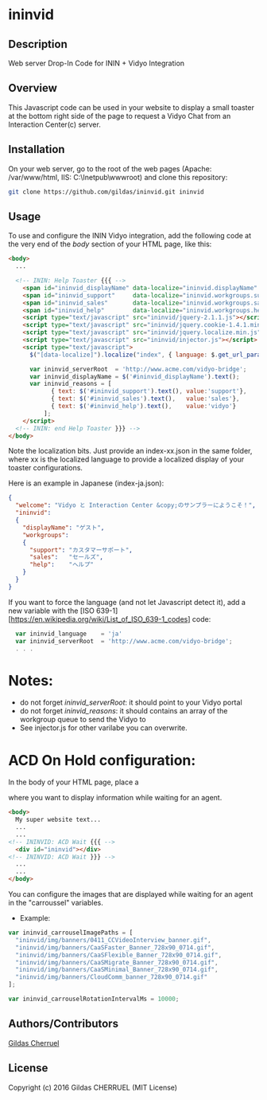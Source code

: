 ininvid
=======

## Description
Web server Drop-In Code for ININ + Vidyo Integration

## Overview

This Javascript code can be used in your website to display a small toaster at the bottom right side of the page to request a Vidyo Chat from an Interaction Center(c) server.

## Installation

On your web server, go to the root of the web pages (Apache: /var/www/html, IIS: C:\Inetpub\wwwroot) and clone this repository:

```bash
git clone https://github.com/gildas/ininvid.git ininvid
```

## Usage

To use and configure the ININ Vidyo integration, add the following code at the very end of the *body* section of your HTML page, like this:  

```html
<body>
  ...

  <!-- ININ: Help Toaster {{{ -->
    <span id="ininvid_displayName" data-localize="ininvid.displayName"        style="display: none">Guest</span>
    <span id="ininvid_support"     data-localize="ininvid.workgroups.support" style="display: none">Customer Service</span>
    <span id="ininvid_sales"       data-localize="ininvid.workgroups.sales"   style="display: none">Sales</span>
    <span id="ininvid_help"        data-localize="ininvid.workgroups.help"    style="display: none">Web Help</span>
    <script type="text/javascript" src="ininvid/jquery-2.1.1.js"></script>
    <script type="text/javascript" src="ininvid/jquery.cookie-1.4.1.min.js"></script>
    <script type="text/javascript" src="ininvid/jquery.localize.min.js" charset="utf-8"></script>
    <script type="text/javascript" src="ininvid/injector.js"></script>
    <script type="text/javascript">
      $("[data-localize]").localize("index", { language: $.get_url_param('lang'), skipLanguage: /^en/ });

      var ininvid_serverRoot  = 'http://www.acme.com/vidyo-bridge';
      var ininvid_displayName = $('#ininvid_displayName').text();
      var ininvid_reasons = [ 
            { text: $('#ininvid_support').text(), value:'support'},
            { text: $('#ininvid_sales').text(),   value:'sales'},
            { text: $('#ininvid_help').text(),    value:'vidyo'}
          ];
    </script>
  <!-- ININ: end Help Toaster }}} -->
</body>
```

Note the localization bits. Just provide an index-xx.json in the same folder, where xx is the localized language to provide a localized display of your toaster configurations.  

Here is an example in Japanese (index-ja.json):  

```json
{
  "welcome": "Vidyo と Interaction Center &copy;のサンプラーにようこそ！",
  "ininvid":
  {
    "displayName": "ゲスト",
    "workgroups":
    {
      "support": "カスタマーサポート",
      "sales":   "セールズ",
      "help":    "ヘルプ"
    }
  }
}
```

If you want to force the language (and not let Javascript detect it), add a new variable with the [ISO 639-1][https://en.wikipedia.org/wiki/List_of_ISO_639-1_codes] code:

```javascript
  var ininvid_language    = 'ja'
  var ininvid_serverRoot  = 'http://www.acme.com/vidyo-bridge';
  . . .
```

# Notes:
- do not forget *ininvid_serverRoot*: it should point to your Vidyo portal
- do not forget *ininvid_reasons*: it should contains an array of the workgroup queue to send the Vidyo to
- See injector.js for other varilabe you can overwrite.

# ACD On Hold configuration:
In the body of your HTML page, place a <div id="ininvid"> where you want to display information while waiting for an agent.

```html
<body>
  My super website text...
  ...
  ...
<!-- ININVID: ACD Wait {{{ -->
  <div id="ininvid"></div>
<!-- ININVID: ACD Wait }}} -->
  ...
  ...
</body>
```

You can configure the images that are displayed while waiting for an agent in the "carroussel" variables.

* Example:
```javascript
var ininvid_carrouselImagePaths = [
  "ininvid/img/banners/0411_CCVideoInterview_banner.gif",
  "ininvid/img/banners/CaaSFaster_Banner_728x90_0714.gif",
  "ininvid/img/banners/CaaSFlexible_Banner_728x90_0714.gif",
  "ininvid/img/banners/CaaSMigrate_Banner_728x90_0714.gif",
  "ininvid/img/banners/CaaSMinimal_Banner_728x90_0714.gif",
  "ininvid/img/banners/CloudComm_banner_728x90_0714.gif"
];

var ininvid_carrouselRotationIntervalMs = 10000;
```

## Authors/Contributors

[Gildas Cherruel](https://github.com/gildas)

## License

Copyright (c) 2016 Gildas CHERRUEL (MIT License)
